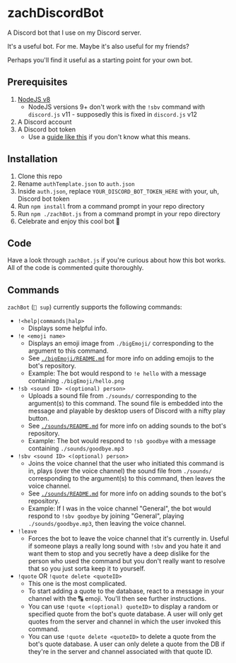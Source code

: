 # zachDiscordBot
A Discord bot that I use on my Discord server.

It's a useful bot. For me. Maybe it's also useful for my friends?

Perhaps you'll find it useful as a starting point for your own bot.

## Prerequisites
1. [NodeJS v8](https://nodejs.org/en/)
    - NodeJS versions 9+ don't work with the `!sbv` command with `discord.js` v11 - supposedly this is fixed in `discord.js` v12
2. A Discord account
3. A Discord bot token
    - Use a [guide like this](https://github.com/reactiflux/discord-irc/wiki/Creating-a-discord-bot-&-getting-a-token) if you don't know what this means.

## Installation
1. Clone this repo
2. Rename `authTemplate.json` to `auth.json`
3. Inside `auth.json`, replace `YOUR_DISCORD_BOT_TOKEN_HERE` with your, uh, Discord bot token
4. Run `npm install` from a command prompt in your repo directory
5. Run `npm ./zachBot.js` from a command prompt in your repo directory
6. Celebrate and enjoy this cool bot 🎉

## Code
Have a look through `zachBot.js` if you're curious about how this bot works. All of the code is commented quite thoroughly.

## Commands
`zachBot` (`🤖 sup`) currently supports the following commands:

- `!<help|commands|halp>`
    - Displays some helpful info.
- `!e <emoji name>`
    - Displays an emoji image from `./bigEmoji/` corresponding to the argument to this command.
    - See [`./bigEmoji/README.md`](./bigEmoji/README.md) for more info on adding emojis to the bot's repository.
    - Example: The bot would respond to `!e hello` with a message containing `./bigEmoji/hello.png`
- `!sb <sound ID> <(optional) person>`
    - Uploads a sound file from `./sounds/` corresponding to the argument(s) to this command. The sound file is embedded into the message and playable by desktop users of Discord with a nifty play button.
    - See [`./sounds/README.md`](./sounds/README.md) for more info on adding sounds to the bot's repository.
    - Example: The bot would respond to `!sb goodbye` with a message containing `./sounds/goodbye.mp3`
- `!sbv <sound ID> <(optional) person>`
    - Joins the voice channel that the user who initiated this command is in, plays (over the voice channel) the sound file from `./sounds/` corresponding to the argument(s) to this command, then leaves the voice channel.
    - See [`./sounds/README.md`](./sounds/README.md) for more info on adding sounds to the bot's repository.
    - Example: If I was in the voice channel "General", the bot would respond to `!sbv goodbye` by joining "General", playing `./sounds/goodbye.mp3`, then leaving the voice channel.
- `!leave`
    - Forces the bot to leave the voice channel that it's currently in. Useful if someone plays a really long sound with `!sbv` and you hate it and want them to stop and you secretly have a deep dislike for the person who used the command but you don't really want to resolve that so you just sorta keep it to yourself.
- `!quote` OR `!quote delete <quoteID>`
    - This one is the most complicated.
    - To start adding a quote to the database, react to a message in your channel with the 🔠 emoji. You'll then see further instructions.
    - You can use `!quote <(optional) quoteID>` to display a random or specified quote from the bot's quote database. A user will only get quotes from the server and channel in which the user invoked this command.
    - You can use `!quote delete <quoteID>` to delete a quote from the bot's quote database. A user can only delete a quote from the DB if they're in the server and channel associated with that quote ID.
